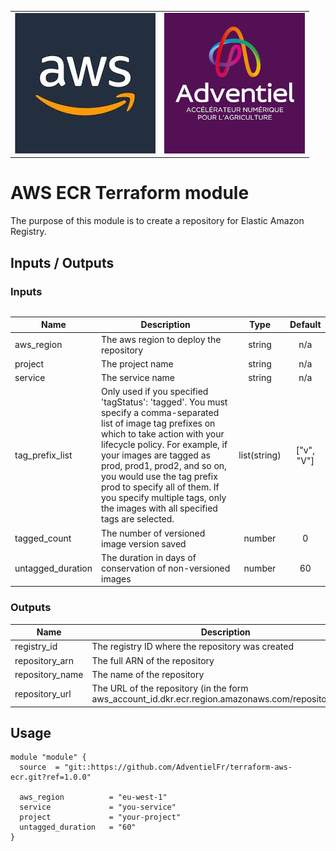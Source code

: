 <p align="center">
  <table>
    <tr>
      <td style="text-align: center; vertical-align: middle;"><img src="_docs/logo_aws.jpg"/></td>
      <td style="text-align: center; vertical-align: middle;"><img src="_docs/logo_adv.jpg"/></td>
    </tr> 
  <table>
</p>

# AWS ECR Terraform module

The purpose of this module is to create a repository for Elastic Amazon Registry.

## Inputs / Outputs

### Inputs

| Name | Description | Type | Default |
|------|-------------|:----:|:-----:|
| aws\_region | The aws region to deploy the repository | string | n/a |
| project | The project name | string | n/a |
| service | The service name | string | n/a |
| tag\_prefix\_list | Only used if you specified 'tagStatus': 'tagged'. You must specify a comma-separated list of image tag prefixes on which to take action with your lifecycle policy. For example, if your images are tagged as prod, prod1, prod2, and so on, you would use the tag prefix prod to specify all of them. If you specify multiple tags, only the images with all specified tags are selected. | list(string) | \["v", "V"\] |
| tagged\_count | The number of versioned image version saved | number | 0 |
| untagged\_duration | The duration in days of conservation of non-versioned images | number | 60 |

### Outputs

| Name | Description |
|------|-------------|
| registry\_id | The registry ID where the repository was created |
| repository\_arn | The full ARN of the repository |
| repository\_name | The name of the repository |
| repository\_url | The URL of the repository (in the form aws\_account\_id.dkr.ecr.region.amazonaws.com/repositoryName |

## Usage

````
module "module" {
  source  = "git::https://github.com/AdventielFr/terraform-aws-ecr.git?ref=1.0.0"

  aws_region          = "eu-west-1"
  service             = "you-service"
  project             = "your-project"
  untagged_duration   = "60"
}
